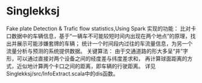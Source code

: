 # Singlekksj
Fake plate Detection &amp; Trafic flow statistics,Using Spark
实现的功能：
比对卡口数据中的车辆信息，基于“一辆车不可能较短时间内出现在两个地点”的原理，找出并展示可能涉嫌套牌的车辆；
统计一个时间段内过往的车流量信息，为另一个流量分析与预测的系统提供数据。
关键算法：
由于交通道路的形大多呈“井”字形，可以通过直接对两个设备之间的经度差与纬度差求和，
再计算球面距离的方式，近似地计算两个卡口之间的距离，即车辆的行驶距离。
详见Singlekksj/src/InfoExtract.scala中的dis函数。
